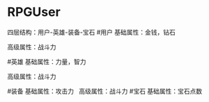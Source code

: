 # RPGUser
四层结构：用户-英雄-装备-宝石
#用户
基础属性：金钱，钻石
   
高级属性：战斗力

#英雄
基础属性：力量，智力
   
高级属性：战斗力

#装备
基础属性：攻击力
   
高级属性：战斗力
#宝石
基础属性：宝石点数
